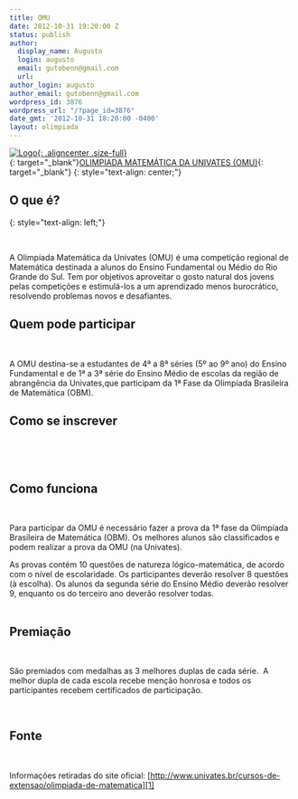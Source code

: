 ```yaml
---
title: OMU
date: 2012-10-31 19:20:00 Z
status: publish
author:
  display_name: Augusto
  login: augusto
  email: gutobenn@gmail.com
  url: 
author_login: augusto
author_email: gutobenn@gmail.com
wordpress_id: 3876
wordpress_url: "/?page_id=3876"
date_gmt: '2012-10-31 18:20:00 -0400'
layout: olimpiada
---
```


[![Logo](/wp-content/uploads/2012/10/omu.gif){: .aligncenter .size-full}  
 ][1]{: target="_blank"}[OLIMPIADA MATEMÁTICA DA UNIVATES (OMU)][1]{: target="_blank"}
{: style="text-align: center;"}



 ## O que é?
{: style="text-align: left;"}

  
&nbsp;

 A Olimpíada Matemática da Univates (OMU) é uma competição regional de Matemática destinada a alunos do Ensino Fundamental ou Médio do Rio Grande do Sul. Tem por objetivos aproveitar o gosto natural dos jovens pelas
competições e estimulá-los a um aprendizado menos burocrático, resolvendo problemas novos e desafiantes.

## 



 ## Quem pode participar

  
&nbsp;

 A OMU destina-se a estudantes de 4ª a 8ª séries (5º ao 9º ano) do Ensino Fundamental e de 1ª a 3ª série do Ensino Médio de escolas da região de abrangência da Univates,que participam da 1ª Fase da Olimpíada Brasileira de
Matemática (OBM).

## 



 ## Como se inscrever

  
&nbsp;

  

## 



 ## Como funciona

  
&nbsp;

 Para participar da OMU é necessário fazer a prova da 1ª fase da Olimpíada Brasileira de Matemática (OBM). Os melhores alunos são classificados e podem realizar a prova da OMU (na Univates).

As provas contém 10 questões de natureza lógico-matemática, de acordo com o nível de escolaridade. Os participantes deverão resolver 8 questões (à escolha). Os alunos da segunda série do Ensino Médio deverão resolver 9,
enquanto os do terceiro ano deverão resolver todas.  
  

## Premiação

  
&nbsp;

 São premiados com medalhas as 3 melhores duplas de cada série.  A melhor dupla de cada escola recebe menção honrosa e todos os participantes recebem certificados de participação.

 

## 



 ## Fonte

  
&nbsp;

 Informações retiradas do site oficial: [http://www.univates.br/cursos-de-extensao/olimpiada-de-matematica][1]

 



[1]: http://www.univates.br/cursos-de-extensao/olimpiada-de-matematica "OMU - Olimpíada de Matemática da Univates"
